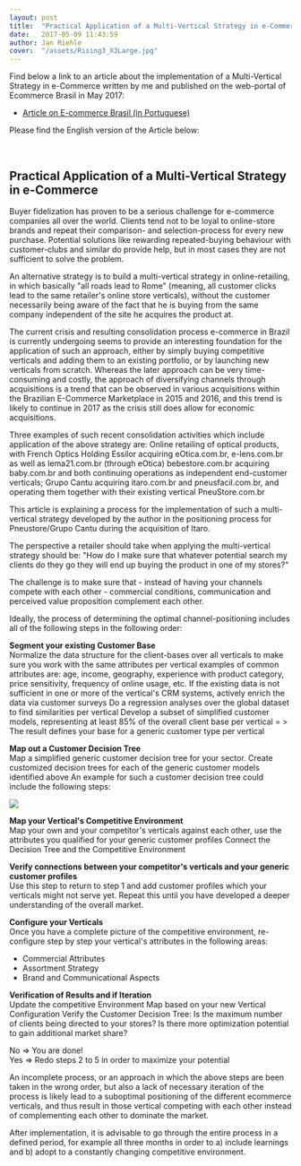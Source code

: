 ```yaml
---
layout: post
title:  "Practical Application of a Multi-Vertical Strategy in e-Commerce"
date:   2017-05-09 11:43:59
author: Jan Riehle
cover:  "/assets/Rising3_X3Large.jpg"
---
```


<p>Find below a link to an article about the implementation of a Multi-Vertical Strategy in e-Commerce written by me and published on the web-portal of Ecommerce Brasil in May 2017:<br>
<ul>
<li><a target="_blank" href="https://www.ecommercebrasil.com.br/artigos/multi-store-alternativa-programa-de-fidelizacao/">Article on E-commerce Brasil (in Portuguese)</a></li>
</ul></p>

<p>Please find the English version of the Article below:</p>
<br>

<h2>Practical Application of a Multi-Vertical Strategy in e-Commerce</h2>

Buyer fidelization has proven to be a serious challenge for e-commerce companies all over the world. Clients tend not to be loyal to online-store brands and repeat their comparison- and selection-process for every new purchase.
Potential solutions like rewarding repeated-buying behaviour with customer-clubs and similar do provide help, but in most cases they are not sufficient to solve the problem.

An alternative strategy is to build a multi-vertical strategy in online-retailing, in which basically "all roads lead to Rome" (meaning, all customer clicks lead to the same retailer's online store verticals), without the customer necessarily being aware of the fact that he is buying from the same company independent of the site he acquires the product at.

The current crisis and resulting consolidation process e-commerce in Brazil is currently undergoing seems to provide an interesting foundation for the application of such an approach, either by simply buying competitive verticals and adding them to an existing portfolio, or by launching new verticals from scratch. Whereas the later approach can be very time-consuming and costly, the approach of diversifying channels through acquisitions is a trend that can be observed in various acquisitions within the Brazilian E-Commerce Marketplace in 2015 and  2016, and this trend is likely to continue in 2017 as the crisis still does allow for economic acquisitions.

Three examples of such recent consolidation activities which include application of the above strategy are:
Online retailing of optical products, with French Optics Holding Essilor acquiring eOtica.com.br, e-lens.com.br as well as lema21.com.br (through eOtica)
bebestore.com.br acquiring baby.com.br and both continuing operations as independent end-customer verticals;
Grupo Cantu acquiring itaro.com.br and pneusfacil.com.br, and operating them together with their existing vertical PneuStore.com.br

This article is explaining a process for the implementation of such a multi-vertical strategy developed by the author in the positioning process for Pneustore/Grupo Cantu during the acquisition of Itaro.

The perspective a retailer should take when applying the multi-vertical strategy should be: "How do I make sure that whatever potential search my clients do they go they will end up buying the product in one of my stores?"

The challenge is to make sure that - instead of having your channels compete with each other - commercial conditions, communication and perceived value proposition complement each other.

Ideally, the process of determining the optimal channel-positioning includes all of the following steps in the following order:

<b>Segment your existing Customer Base</b><br>
Normalize the data structure for the client-bases over all verticals to make sure you work with the same attributes per vertical
examples of common attributes are: age, income, geography, experience with product category, price sensitivity, frequency of online usage, etc.
If the existing data is not sufficient in one or more of the vertical's CRM systems, actively enrich the data via customer surveys
Do a regression analyses over the global dataset to find similarities per vertical
Develop a subset of simplified customer models, representing at least 85% of the overall client base per vertical
= > The result defines your base for a generic customer type per vertical

<b>Map out a Customer Decision Tree</b><br>
Map a simplified generic customer decision tree for your sector. Create customized decision trees for each of the generic customer models identified above
An example for such a customer decision tree could include the following steps:

<img src="{{ site.baseurl }}/assets/decision_tree.png">

<b>Map your Vertical's Competitive Environment</b><br>
Map your own and your competitor's verticals against each other, use the attributes you qualified for your generic customer profiles
Connect the Decision Tree and the Competitive Environment

<b>Verify connections between your competitor's verticals and your generic customer profiles</b><br>
Use this step to return to step 1 and add customer profiles which your verticals might not serve yet. Repeat this until you have developed a deeper understanding of the overall market.

<b>Configure your Verticals</b><br>
Once you have a complete picture of the competitive environment, re-configure step by step your vertical's attributes in the following areas:
<ul>
<li>Commercial Attributes</li>
<li>Assortment Strategy</li>
<li>Brand and Communicational Aspects</li>
</ul>

<b>Verification of Results and if Iteration</b><br>
Update the competitive Environment Map based on your new Vertical Configuration
Verify the Customer Decision Tree: Is the maximum number of clients being directed to your stores? Is there more optimization potential to gain additional market share?

No => You are done!<br>
Yes => Redo steps 2 to 5 in order to maximize your potential

An incomplete process, or an approach in which the above steps are been taken in the wrong order, but also a lack of necessary iteration of the process is likely lead to a suboptimal positioning of the different ecommerce verticals, and thus result in those vertical competing with each other instead of complementing each other to dominate the market.

After implementation, it is advisable to go through the entire process in a defined period, for example all three months in order to a) include learnings and b) adopt to a constantly changing competitive environment.  
